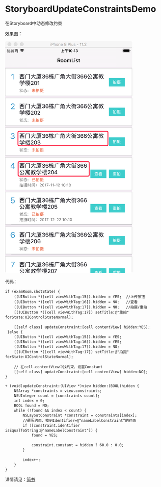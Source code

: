 # StoryboardUpdateConstraintsDemo
在Storyboard中动态修改约束


效果图：


![示例1](https://github.com/wuyaGit/StoryboardUpdateConstraintsDemo/blob/master/shotScreen.png)


代码：

```
if (examRoom.shotState) {
    ((UIButton *)[cell viewWithTag:15]).hidden = YES;  //上传按钮
    ((UIButton *)[cell viewWithTag:16]).hidden = NO;   //查看
    ((UIButton *)[cell viewWithTag:17]).hidden = NO;   //拍摄/重拍
    [((UIButton *)[cell viewWithTag:17]) setTitle:@"重拍" forState:UIControlStateNormal];
        
    [[self class] updateConstraint:[cell contentView] hidden:YES];
 }else {
    ((UIButton *)[cell viewWithTag:15]).hidden = YES;
    ((UIButton *)[cell viewWithTag:16]).hidden = YES;
    ((UIButton *)[cell viewWithTag:17]).hidden = NO;
    [((UIButton *)[cell viewWithTag:17]) setTitle:@"拍摄" forState:UIControlStateNormal];
        
    // 在cell.contentView中找约束，设置Constant
    [[self class] updateConstraint:[cell contentView] hidden:NO];
}
```

```
+ (void)updateConstraint:(UIView *)view hidden:(BOOL)hidden {
    NSArray *constraints = view.constraints;
    NSUInteger count = [constraints count];
    int index = 0;
    BOOL found = NO;
    while (!found && index < count) {
        NSLayoutConstraint *constraint = constraints[index];
        //遍历约束，找到Identifier=@“nameLabelConstraint”的约束
        if ([constraint.identifier isEqualToString:@"nameLabelConstraint"]) {
            found = YES;
            
            constraint.constant = hidden ? 60.0 : 0.0;
        }
        
        index++;
    }
}
```

详情请见：[简书](https://www.jianshu.com/p/417e3edbbdf4)
